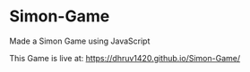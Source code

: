 # Simon-Game
Made a Simon Game using JavaScript

This Game is live at: https://dhruv1420.github.io/Simon-Game/
